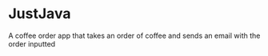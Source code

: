 # JustJava
A coffee order app that takes an order of coffee and sends an email with the order inputted
